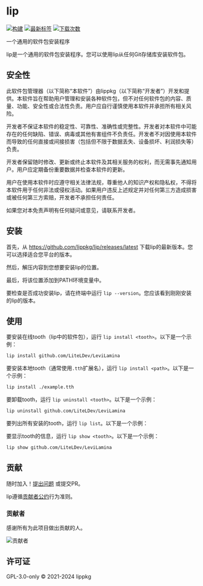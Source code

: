 # lip

[![构建](https://img.shields.io/github/actions/workflow/status/lippkg/lip/build.yml?style=for-the-badge)](https://github.com/lippkg/lip/actions)
[![最新标签](https://img.shields.io/github/v/tag/lippkg/lip?label=LATEST%20TAG&style=for-the-badge)](https://github.com/lippkg/lip/releases/latest)
[![下载次数](https://img.shields.io/github/downloads/lippkg/lip/latest/total?style=for-the-badge)](https://github.com/lippkg/lip/releases/latest)

一个通用的软件包安装程序

lip是一个通用的软件包安装程序。您可以使用lip从任何Git存储库安装软件包。

## 安全性

此软件包管理器（以下简称“本软件”）由lippkg（以下简称“开发者”）开发和提供。本软件旨在帮助用户管理和安装各种软件包，但不对任何软件包的内容、质量、功能、安全性或合法性负责。用户应自行谨慎使用本软件并承担所有相关风险。

开发者不保证本软件的稳定性、可靠性、准确性或完整性。开发者对本软件中可能存在的任何缺陷、错误、病毒或其他有害组件不负责任。开发者不对因使用本软件而导致的任何直接或间接损害（包括但不限于数据丢失、设备损坏、利润损失等）负责。

开发者保留随时修改、更新或终止本软件及其相关服务的权利，而无需事先通知用户。用户应定期备份重要数据并检查本软件的更新。

用户在使用本软件时应遵守相关法律法规，尊重他人的知识产权和隐私权，不得将本软件用于任何非法或侵权活动。如果用户违反上述规定并对任何第三方造成损害或被任何第三方索赔，开发者不承担任何责任。

如果您对本免责声明有任何疑问或意见，请联系开发者。

## 安装

首先，从 <https://github.com/lippkg/lip/releases/latest> 下载lip的最新版本。您可以选择适合您平台的版本。

然后，解压内容到您想要安装lip的位置。

最后，将该位置添加到PATH环境变量中。

要检查是否成功安装lip，请在终端中运行 `lip --version`。您应该看到刚刚安装的lip的版本。

## 使用

要安装在线tooth（lip中的软件包），运行 `lip install <tooth>`。以下是一个示例：

```bash
lip install github.com/LiteLDev/LeviLamina
```

要安装本地tooth（通常使用`.tth`扩展名），运行 `lip install <path>`。以下是一个示例：

```bash
lip install ./example.tth
```

要卸载tooth，运行 `lip uninstall <tooth>`。以下是一个示例：

```bash
lip uninstall github.com/LiteLDev/LeviLamina
```

要列出所有安装的tooth，运行 `lip list`。以下是一个示例：

要显示tooth的信息，运行 `lip show <tooth>`。以下是一个示例：

```bash
lip show github.com/LiteLDev/LeviLamina
```

## 贡献

随时加入！[提出问题](https://github.com/lippkg/lip/issues/new/choose) 或提交PR。

lip遵循[贡献者公约](https://www.contributor-covenant.org/version/2/1/code_of_conduct/)行为准则。

### 贡献者

感谢所有为此项目做出贡献的人。

![贡献者](https://contrib.rocks/image?repo=lippkg/lip)

## 许可证

GPL-3.0-only © 2021-2024 lippkg
